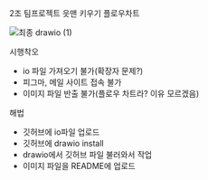 2조 팀프로젝트 읏맨 키우기 플로우차트

![최종 drawio (1)](https://github.com/Jung-YongJin/flow-chart/assets/51854696/b09e3eb1-7d46-4046-996e-0302dfdaed87)


시행착오
- io 파일 가져오기 불가(확장자 문제?)
- 피그마, 메일 사이트 접속 불가
- 이미지 파일 반출 불가(플로우 차트라? 이유 모르겠음)

해법
- 깃허브에 io파일 업로드
- 깃허브에 drawio install
- drawio에서 깃허브 파일 불러와서 작업
- 이미지 파일을 README에 업로드
